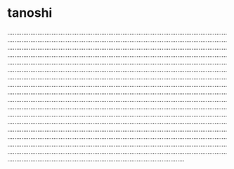 # tanoshi

................................................................................................................................................................................................................................................................................................................................................................................................................................................................................................................................................................................................................................................................................................................................................................................................................................................................................................................................................................................................................................................................................................................................................................................................................................................................................................................................................................................................................................................................................................................................................................................................................................................................................................................................................................................................................................................................................................................................................................................................................................................................................................................................................................................................................................................................................................